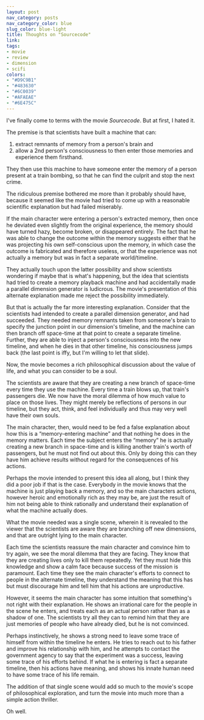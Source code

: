 ```yaml
---
layout: post
nav_category: posts
nav_category_color: blue
slug_color: blue-light
title: Thoughts on "Sourcecode"
link:
tags:
- movie
- review
- dimension
- scifi
colors:
- "#D9C9B1"
- "#483630"
- "#6C0039"
- "#AFAEAE"
- "#6E475C"
---
```


I've finally come to terms with the movie *Sourcecode*. But at first, I hated it.

The premise is that scientists have built a machine that can:

1. extract remnants of memory from a person's brain and
2. allow a 2nd person's consciousness to then enter those memories and experience them firsthand.

They then use this machine to have someone enter the memory of a person present at a train bombing, so that he can find the culprit and stop the next crime.

The ridiculous premise bothered me more than it probably should have, because it seemed like the movie had tried to come up with a reasonable scientific explanation but had failed miserably.

If the main character were entering a person's extracted memory, then once he deviated even slightly from the original experience, the memory should have turned hazy, become broken, or disappeared entirely. The fact that he was able to change the outcome within the memory suggests either that he was projecting his own self-conscious upon the memory, in which case the outcome is fabricated and therefore useless, or that the experience was not actually a memory but was in fact a separate world/timeline.

They actually touch upon the latter possibility and show scientists wondering if maybe that is what's happening, but the idea that scientists had tried to create a memory playback machine and had accidentally made a parallel dimension generator is ludicrous. The movie's presentation of this alternate explanation made me reject the possibility immediately.

But that is actually the far more interesting explanation. Consider that the scientists had intended to create a parallel dimension generator, and had succeeded. They needed memory remnants taken from someone's brain to specify the junction point in our dimension's timeline, and the machine can then branch off space-time at that point to create a separate timeline. Further, they are able to inject a person's consciousness into the new timeline, and when he dies in that other timeline, his consciousness jumps back (the last point is iffy, but I'm willing to let that slide).

Now, the movie becomes a rich philosophical discussion about the value of life, and what you can consider to be a soul.

The scientists are aware that they are creating a new branch of space-time every time they use the machine. Every time a train blows up, that train's passengers die. We now have the moral dilemma of how much value to place on those lives. They might merely be reflections of persons in our timeline, but they act, think, and feel individually and thus may very well have their own souls.

The main character, then, would need to be fed a false explanation about how this is a “memory-entering machine” and that nothing he does in the memory matters. Each time the subject enters the “memory” he is actually creating a new branch in space-time and is killing another train's worth of passengers, but he must not find out about this. Only by doing this can they have him achieve results without regard for the consequences of his actions.

Perhaps the movie intended to present this idea all along, but I think they did a poor job if that is the case. Everybody in the movie knows that the machine is just playing back a memory, and so the main characters actions, however heroic and emotionally rich as they may be, are just the result of him not being able to think rationally and understand their explanation of what the machine actually does.

What the movie needed was a single scene, wherein it is revealed to the viewer that the scientists are aware they are branching off new dimensions, and that are outright lying to the main character.

Each time the scientists reassure the main character and convince him to try again, we see the moral dilemma that they are facing. They know that they are creating lives only to kill them repeatedly. Yet they must hide this knowledge and show a calm face because success of the mission is paramount. Each time they see the main character's efforts to connect to people in the alternate timeline, they understand the meaning that this has but must discourage him and tell him that his actions are unproductive.

However, it seems the main character has some intuition that something's not right with their explanation. He shows an irrational care for the people in the scene he enters, and treats each as an actual person rather than as a shadow of one. The scientists try all they can to remind him that they are just memories of people who have already died, but he is not convinced.

Perhaps instinctively, he shows a strong need to leave some trace of himself from within the timeline he enters. He tries to reach out to his father and improve his relationship with him, and he attempts to contact the government agency to say that the experiment was a success, leaving some trace of his efforts behind. If what he is entering is fact a separate timeline, then his actions have meaning, and shows his innate human need to have some trace of his life remain.

The addition of that single scene would add so much to the movie's scope of philosophical exploration, and turn the movie into much more than a simple action thriller.

Oh well.

